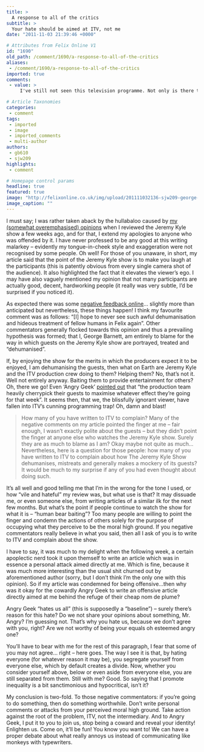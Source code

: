 ```yaml
---
title: >
  A response to all of the critics
subtitle: >
  Your hate should be aimed at ITV, not me
date: "2011-11-03 21:39:46 +0000"

# Attributes from Felix Online V1
id: "1690"
old_path: /comment/1690/a-response-to-all-of-the-critics
aliases:
 - /comment/1690/a-response-to-all-of-the-critics
imported: true
comments:
 - value: >
     I've still not seen this television programme. Not only is there the review in Felix, but Alan Davies was bidden to watch it on "I've Never Seen Star Wars" (Radio 4, currently available on iPlayer http://www.bbc.co.uk/iplayer/episode/b014r5qh/Ive_Never_Seen_Star_Wars_Series_4_Alan_Davies/ ) but as no one has anything kind to say about it I am not sure what is to be gained by watching it. Can anyone help with this?

# Article Taxonomies
categories:
 - comment
tags:
 - imported
 - image
 - imported_comments
 - multi-author
authors:
 - gb610
 - sjw209
highlights:
 - comment

# Homepage control params
headline: true
featured: true
image: "http://felixonline.co.uk/img/upload/201111032136-sjw209-george-barnett-cutout.jpg"
image_caption: ""
---
```


I must say; I was rather taken aback by the hullabaloo caused by [my (somewhat overemphasised) opinions](http://felixonline.co.uk/tv/1521/jeremy-kyle-guests-should-cease-breeding/) when I reviewed the Jeremy Kyle show a few weeks ago, and for that, I extend my apologies to anyone who was offended by it. I have never professed to be any good at this writing malarkey – evidently my tongue-in-cheek style and exaggeration were not recognised by some people. Oh well!
 For those of you unaware, in short, my article said that the point of the Jeremy Kyle show is to make you laugh at the participants (this is patently obvious from every single camera shot of the audience). It also highlighted the fact that it elevates the viewer’s ego. I may have also vaguely mentioned my opinion that not many participants are actually good, decent, hardworking people (it really was very subtle, I’d be surprised if you noticed it).

As expected there was some [negative feedback online](http://felixonline.co.uk/tv/1521/jeremy-kyle-guests-should-cease-breeding/#commentHeader)... slightly more than anticipated but nevertheless, these things happen! I think my favourite comment was as follows: “[I] hope to never see such awful dehumanisation and hideous treatment of fellow humans in Felix again”. Other commentators generally flocked towards this opinion and thus a prevailing hypothesis was formed; that I, George Barnett, am entirely to blame for the way in which guests on the Jeremy Kyle show are portrayed, treated and “dehumanised”.

If, by enjoying the show for the merits in which the producers expect it to be enjoyed, I am dehumanising the guests, then what on Earth are Jeremy Kyle and the ITV production crew doing to them? Helping them? No, that’s not it. Well not entirely anyway. Baiting them to provide entertainment for others? Oh, there we go! Even ‘Angry Geek’ [pointed out](http://felixonline.co.uk/comment/1572/low-class-versus-no-class---jeremy-kyle-and-felix-tv/) that “the production team heavily cherrypick their guests to maximise whatever effect they’re going for that week”. It seems then, that we, the blissfully ignorant viewer, have fallen into ITV’s cunning programming trap! Oh, damn and blast!
> How many of you have written to ITV to complain?
Many of the negative comments on my article pointed the finger at me – fair enough, I wasn’t exactly polite about the guests – but they didn’t point the finger at anyone else who watches the Jeremy Kyle show. Surely they are as much to blame as I am? Okay maybe not quite as much... Nevertheless, here is a question for those people: how many of you have written to ITV to complain about how The Jeremy Kyle Show dehumanises, mistreats and generally makes a mockery of its guests? It would be much to my surprise if any of you had even thought about doing such.

It’s all well and good telling me that I’m in the wrong for the tone I used, or how “vile and hateful” my review was, but what use is that? It may dissuade me, or even someone else, from writing articles of a similar ilk for the next few months. But what’s the point if people continue to watch the show for what it is – “human bear baiting”? Too many people are willing to point the finger and condemn the actions of others solely for the purpose of occupying what they perceive to be the moral high ground. If you negative commentators really believe in what you said, then all I ask of you is to write to ITV and complain about the show.

I have to say, it was much to my delight when the following week, a certain apoplectic nerd took it upon themself to write an article which was in essence a personal attack aimed directly at me. Which is fine, because it was much more interesting than the usual shit churned out by aforementioned author (sorry, but I don’t think I’m the only one with this opinion). So if my article was condemned for being offensive...then why was it okay for the cowardly Angry Geek to write an offensive article directly aimed at me behind the refuge of their cheap nom de plume?

Angry Geek “hates us all” (this is supposedly a “baseline”) – surely there’s reason for this hate? Do we not share your opinions about something, Mr. Angry? I’m guessing not. That’s why you hate us, because we don’t agree with you, right? Are we not worthy of being your equals oh esteemed angry one?

You’ll have to bear with me for the rest of this paragraph, I fear that some of you may not agree... right – here goes. The way I see it is that, by hating everyone (for whatever reason it may be), you segregate yourself from everyone else, which by default creates a divide. Now, whether you consider yourself above, below or even aside from everyone else, you are still separated from them. Still with me? Good. So saying that I promote inequality is a bit sanctimonious and hypocritical, isn’t it?

My conclusion is two-fold. To those negative commentators: if you’re going to do something, then do something worthwhile. Don’t write personal comments or attacks from your perceived moral high ground. Take action against the root of the problem, ITV, not the intermediary. And to Angry Geek, I put it to you to join us, stop being a coward and reveal your identity! Enlighten us. Come on, it’ll be fun! You know you want to! We can have a proper debate about what really annoys us instead of communicating like monkeys with typewriters.
